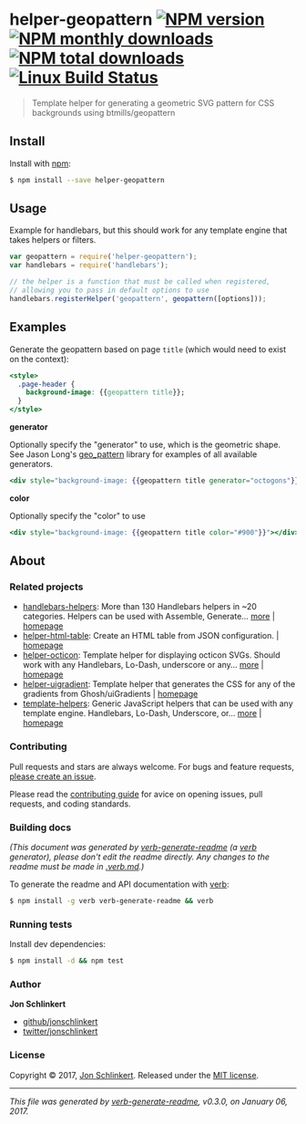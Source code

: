 # helper-geopattern [![NPM version](https://img.shields.io/npm/v/helper-geopattern.svg?style=flat)](https://www.npmjs.com/package/helper-geopattern) [![NPM monthly downloads](https://img.shields.io/npm/dm/helper-geopattern.svg?style=flat)](https://npmjs.org/package/helper-geopattern)  [![NPM total downloads](https://img.shields.io/npm/dt/helper-geopattern.svg?style=flat)](https://npmjs.org/package/helper-geopattern) [![Linux Build Status](https://img.shields.io/travis/helpers/helper-geopattern.svg?style=flat&label=Travis)](https://travis-ci.org/helpers/helper-geopattern)

> Template helper for generating a geometric SVG pattern for CSS backgrounds using btmills/geopattern

## Install

Install with [npm](https://www.npmjs.com/):

```sh
$ npm install --save helper-geopattern
```

## Usage

Example for handlebars, but this should work for any template engine that takes helpers or filters.

```js
var geopattern = require('helper-geopattern');
var handlebars = require('handlebars');

// the helper is a function that must be called when registered,
// allowing you to pass in default options to use
handlebars.registerHelper('geopattern', geopattern([options]));
```

## Examples

Generate the geopattern based on page `title` (which would need to exist on the context):

```handlebars
<style>
  .page-header { 
    background-image: {{geopattern title}};
  }
</style>
```

**generator**

Optionally specify the "generator" to use, which is the geometric shape. See Jason Long's [geo_pattern](https://github.com/jasonlong/geo_pattern) library for examples of all available generators.

```handlebars
<div style="background-image: {{geopattern title generator="octogons"}}"></div>
```

**color**

Optionally specify the "color" to use

```handlebars
<div style="background-image: {{geopattern title color="#900"}}"></div>
```

## About

### Related projects

* [handlebars-helpers](https://www.npmjs.com/package/handlebars-helpers): More than 130 Handlebars helpers in ~20 categories. Helpers can be used with Assemble, Generate… [more](https://github.com/assemble/handlebars-helpers) | [homepage](https://github.com/assemble/handlebars-helpers "More than 130 Handlebars helpers in ~20 categories. Helpers can be used with Assemble, Generate, Verb, Ghost, gulp-handlebars, grunt-handlebars, consolidate, or any node.js/Handlebars project.")
* [helper-html-table](https://www.npmjs.com/package/helper-html-table): Create an HTML table from JSON configuration. | [homepage](https://github.com/helpers/helper-html-table "Create an HTML table from JSON configuration.")
* [helper-octicon](https://www.npmjs.com/package/helper-octicon): Template helper for displaying octicon SVGs. Should work with any Handlebars, Lo-Dash, underscore or any… [more](https://github.com/helpers/helper-octicon) | [homepage](https://github.com/helpers/helper-octicon "Template helper for displaying octicon SVGs. Should work with any Handlebars, Lo-Dash, underscore or any template engine that allows helper functions to be registered. Also compatible with verb, assemble, and templates.")
* [helper-uigradient](https://www.npmjs.com/package/helper-uigradient): Template helper that generates the CSS for any of the gradients from Ghosh/uiGradients | [homepage](https://github.com/helpers/helper-uigradient "Template helper that generates the CSS for any of the gradients from Ghosh/uiGradients")
* [template-helpers](https://www.npmjs.com/package/template-helpers): Generic JavaScript helpers that can be used with any template engine. Handlebars, Lo-Dash, Underscore, or… [more](https://github.com/jonschlinkert/template-helpers) | [homepage](https://github.com/jonschlinkert/template-helpers "Generic JavaScript helpers that can be used with any template engine. Handlebars, Lo-Dash, Underscore, or any engine that supports helper functions.")

### Contributing

Pull requests and stars are always welcome. For bugs and feature requests, [please create an issue](../../issues/new).

Please read the [contributing guide](.github/contributing.md) for avice on opening issues, pull requests, and coding standards.

### Building docs

_(This document was generated by [verb-generate-readme](https://github.com/verbose/verb-generate-readme) (a [verb](https://github.com/verbose/verb) generator), please don't edit the readme directly. Any changes to the readme must be made in [.verb.md](.verb.md).)_

To generate the readme and API documentation with [verb](https://github.com/verbose/verb):

```sh
$ npm install -g verb verb-generate-readme && verb
```

### Running tests

Install dev dependencies:

```sh
$ npm install -d && npm test
```

### Author

**Jon Schlinkert**

* [github/jonschlinkert](https://github.com/jonschlinkert)
* [twitter/jonschlinkert](http://twitter.com/jonschlinkert)

### License

Copyright © 2017, [Jon Schlinkert](https://github.com/jonschlinkert).
Released under the [MIT license](LICENSE).

***

_This file was generated by [verb-generate-readme](https://github.com/verbose/verb-generate-readme), v0.3.0, on January 06, 2017._